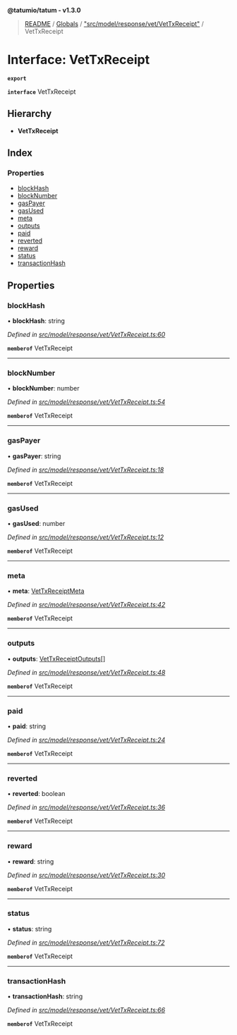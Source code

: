 **@tatumio/tatum - v1.3.0**

> [README](../README.md) / [Globals](../globals.md) / ["src/model/response/vet/VetTxReceipt"](../modules/_src_model_response_vet_vettxreceipt_.md) / VetTxReceipt

# Interface: VetTxReceipt

**`export`** 

**`interface`** VetTxReceipt

## Hierarchy

* **VetTxReceipt**

## Index

### Properties

* [blockHash](_src_model_response_vet_vettxreceipt_.vettxreceipt.md#blockhash)
* [blockNumber](_src_model_response_vet_vettxreceipt_.vettxreceipt.md#blocknumber)
* [gasPayer](_src_model_response_vet_vettxreceipt_.vettxreceipt.md#gaspayer)
* [gasUsed](_src_model_response_vet_vettxreceipt_.vettxreceipt.md#gasused)
* [meta](_src_model_response_vet_vettxreceipt_.vettxreceipt.md#meta)
* [outputs](_src_model_response_vet_vettxreceipt_.vettxreceipt.md#outputs)
* [paid](_src_model_response_vet_vettxreceipt_.vettxreceipt.md#paid)
* [reverted](_src_model_response_vet_vettxreceipt_.vettxreceipt.md#reverted)
* [reward](_src_model_response_vet_vettxreceipt_.vettxreceipt.md#reward)
* [status](_src_model_response_vet_vettxreceipt_.vettxreceipt.md#status)
* [transactionHash](_src_model_response_vet_vettxreceipt_.vettxreceipt.md#transactionhash)

## Properties

### blockHash

•  **blockHash**: string

*Defined in [src/model/response/vet/VetTxReceipt.ts:60](https://github.com/tatumio/tatum-js/blob/31bb1b4/src/model/response/vet/VetTxReceipt.ts#L60)*

**`memberof`** VetTxReceipt

___

### blockNumber

•  **blockNumber**: number

*Defined in [src/model/response/vet/VetTxReceipt.ts:54](https://github.com/tatumio/tatum-js/blob/31bb1b4/src/model/response/vet/VetTxReceipt.ts#L54)*

**`memberof`** VetTxReceipt

___

### gasPayer

•  **gasPayer**: string

*Defined in [src/model/response/vet/VetTxReceipt.ts:18](https://github.com/tatumio/tatum-js/blob/31bb1b4/src/model/response/vet/VetTxReceipt.ts#L18)*

**`memberof`** VetTxReceipt

___

### gasUsed

•  **gasUsed**: number

*Defined in [src/model/response/vet/VetTxReceipt.ts:12](https://github.com/tatumio/tatum-js/blob/31bb1b4/src/model/response/vet/VetTxReceipt.ts#L12)*

**`memberof`** VetTxReceipt

___

### meta

•  **meta**: [VetTxReceiptMeta](_src_model_response_vet_vettxreceipt_.vettxreceiptmeta.md)

*Defined in [src/model/response/vet/VetTxReceipt.ts:42](https://github.com/tatumio/tatum-js/blob/31bb1b4/src/model/response/vet/VetTxReceipt.ts#L42)*

**`memberof`** VetTxReceipt

___

### outputs

•  **outputs**: [VetTxReceiptOutputs](_src_model_response_vet_vettxreceipt_.vettxreceiptoutputs.md)[]

*Defined in [src/model/response/vet/VetTxReceipt.ts:48](https://github.com/tatumio/tatum-js/blob/31bb1b4/src/model/response/vet/VetTxReceipt.ts#L48)*

**`memberof`** VetTxReceipt

___

### paid

•  **paid**: string

*Defined in [src/model/response/vet/VetTxReceipt.ts:24](https://github.com/tatumio/tatum-js/blob/31bb1b4/src/model/response/vet/VetTxReceipt.ts#L24)*

**`memberof`** VetTxReceipt

___

### reverted

•  **reverted**: boolean

*Defined in [src/model/response/vet/VetTxReceipt.ts:36](https://github.com/tatumio/tatum-js/blob/31bb1b4/src/model/response/vet/VetTxReceipt.ts#L36)*

**`memberof`** VetTxReceipt

___

### reward

•  **reward**: string

*Defined in [src/model/response/vet/VetTxReceipt.ts:30](https://github.com/tatumio/tatum-js/blob/31bb1b4/src/model/response/vet/VetTxReceipt.ts#L30)*

**`memberof`** VetTxReceipt

___

### status

•  **status**: string

*Defined in [src/model/response/vet/VetTxReceipt.ts:72](https://github.com/tatumio/tatum-js/blob/31bb1b4/src/model/response/vet/VetTxReceipt.ts#L72)*

**`memberof`** VetTxReceipt

___

### transactionHash

•  **transactionHash**: string

*Defined in [src/model/response/vet/VetTxReceipt.ts:66](https://github.com/tatumio/tatum-js/blob/31bb1b4/src/model/response/vet/VetTxReceipt.ts#L66)*

**`memberof`** VetTxReceipt
